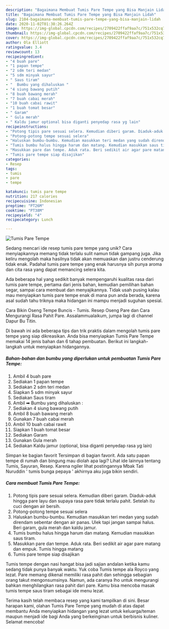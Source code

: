 ```yaml
---
description: "Bagaimana Membuat Tumis Pare Tempe yang Bisa Manjain Lidah"
title: "Bagaimana Membuat Tumis Pare Tempe yang Bisa Manjain Lidah"
slug: 2104-bagaimana-membuat-tumis-pare-tempe-yang-bisa-manjain-lidah
date: 2020-11-02T01:38:26.264Z
image: https://img-global.cpcdn.com/recipes/2709422ffaf9aa7c/751x532cq70/tumis-pare-tempe-foto-resep-utama.jpg
thumbnail: https://img-global.cpcdn.com/recipes/2709422ffaf9aa7c/751x532cq70/tumis-pare-tempe-foto-resep-utama.jpg
cover: https://img-global.cpcdn.com/recipes/2709422ffaf9aa7c/751x532cq70/tumis-pare-tempe-foto-resep-utama.jpg
author: Ola Elliott
ratingvalue: 3.4
reviewcount: 13
recipeingredient:
- "4 buah pare"
- "1 papan tempe"
- "2 sdm teri medan"
- "5 sdm minyak sayur"
- " Saus tiram"
- "  Bumbu yang dihaluskan "
- "4 siung bawang putih"
- "8 buah bawang merah"
- "7 buah cabai merah"
- "10 buah cabai rawit"
- "1 buah tomat besar"
- " Garam"
- " Gula merah"
- " Kaldu jamur optional bisa diganti penyedap rasa yg lain"
recipeinstructions:
- "Potong tipis pare sesuai selera. Kemudian diberi garam. Diaduk-aduk hingga pare layu dan supaya rasa pare tidak terlalu pahit. Setelah itu cuci dengan air bersih."
- "Potong-potong tempe sesuai selera"
- "Haluskan bumbu-bumbu. Kemudian masukkan teri medan yang sudah direndam sebentar dengan air panas. Ulek tapi jangan sampai halus. Beri garam, gula merah dan kaldu jamur."
- "Tumis bumbu halus hingga harum dan matang. Kemudian masukkan saus tiram."
- "Masukkan pare dan tempe. Aduk rata. Beri sedikit air agar pare matang dan empuk. Tumis hingga matang"
- "Tumis pare tempe siap disajikan"
categories:
- Resep
tags:
- tumis
- pare
- tempe

katakunci: tumis pare tempe 
nutrition: 217 calories
recipecuisine: Indonesian
preptime: "PT26M"
cooktime: "PT38M"
recipeyield: "4"
recipecategory: Lunch

---
```



![Tumis Pare Tempe](https://img-global.cpcdn.com/recipes/2709422ffaf9aa7c/751x532cq70/tumis-pare-tempe-foto-resep-utama.jpg)

Sedang mencari ide resep tumis pare tempe yang unik? Cara menyiapkannya memang tidak terlalu sulit namun tidak gampang juga. Jika keliru mengolah maka hasilnya tidak akan memuaskan dan justru cenderung tidak enak. Padahal tumis pare tempe yang enak harusnya sih punya aroma dan cita rasa yang dapat memancing selera kita.

Ada beberapa hal yang sedikit banyak mempengaruhi kualitas rasa dari tumis pare tempe, pertama dari jenis bahan, kemudian pemilihan bahan segar, sampai cara membuat dan menyajikannya. Tidak usah pusing kalau mau menyiapkan tumis pare tempe enak di mana pun anda berada, karena asal sudah tahu triknya maka hidangan ini mampu menjadi suguhan spesial.

Cara Bikin Oseng Tempe Buncis - Tumis. Resep Oseng Pare dan Cara Mengurangi Rasa Pahit Pare. Assalammualaikum, jumpa lagi di channel Dapur Bu Titin.


Di bawah ini ada beberapa tips dan trik praktis dalam mengolah tumis pare tempe yang siap dikreasikan. Anda bisa menyiapkan Tumis Pare Tempe memakai 14 jenis bahan dan 6 tahap pembuatan. Berikut ini langkah-langkah untuk menyiapkan hidangannya.

<!--inarticleads1-->

##### Bahan-bahan dan bumbu yang diperlukan untuk pembuatan Tumis Pare Tempe:

1. Ambil 4 buah pare
1. Sediakan 1 papan tempe
1. Sediakan 2 sdm teri medan
1. Siapkan 5 sdm minyak sayur
1. Sediakan  Saus tiram
1. Ambil  ➡ Bumbu yang dihaluskan :
1. Sediakan 4 siung bawang putih
1. Ambil 8 buah bawang merah
1. Gunakan 7 buah cabai merah
1. Ambil 10 buah cabai rawit
1. Siapkan 1 buah tomat besar
1. Sediakan  Garam
1. Gunakan  Gula merah
1. Sediakan  Kaldu jamur (optional, bisa diganti penyedap rasa yg lain)


Simpan ke bagian favorit Tersimpan di bagian favorit. Ada satu papan tempe di rumah dan bingung mau diolah apa lagi? Lihat ide lainnya tentang Tumis, Sayuran, Resep. Karena ngiler lihat postingannya Mbak Tati Nuruddin &#39; tumis bunga pepaya &#39; akhirnya aku juga bikin sendiri. 

<!--inarticleads2-->

##### Cara membuat Tumis Pare Tempe:

1. Potong tipis pare sesuai selera. Kemudian diberi garam. Diaduk-aduk hingga pare layu dan supaya rasa pare tidak terlalu pahit. Setelah itu cuci dengan air bersih.
1. Potong-potong tempe sesuai selera
1. Haluskan bumbu-bumbu. Kemudian masukkan teri medan yang sudah direndam sebentar dengan air panas. Ulek tapi jangan sampai halus. Beri garam, gula merah dan kaldu jamur.
1. Tumis bumbu halus hingga harum dan matang. Kemudian masukkan saus tiram.
1. Masukkan pare dan tempe. Aduk rata. Beri sedikit air agar pare matang dan empuk. Tumis hingga matang
1. Tumis pare tempe siap disajikan


Tumis tempe dengan nasi hangat bisa jadi sajian andalan ketika kamu sedang tidak punya banyak waktu. Yuk coba Tumis tempe ala Royco yang lezat. Pare memang dikenal memiliki rasa pahit dan sehingga sebagian orang takut mengonsumsinya. Namun, ada caranya lho untuk mengurangi bahkan menghilangkan rasa pahit dari pare. Kamu bisa mencoba masak tumis tempe saus tiram sebagai ide menu lezat. 

Terima kasih telah membaca resep yang kami tampilkan di sini. Besar harapan kami, olahan Tumis Pare Tempe yang mudah di atas dapat membantu Anda menyiapkan hidangan yang lezat untuk keluarga/teman maupun menjadi ide bagi Anda yang berkeinginan untuk berbisnis kuliner. Selamat mencoba!
